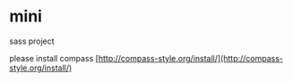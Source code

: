 mini
====

sass project 

please install compass
[http://compass-style.org/install/](http://compass-style.org/install/)
